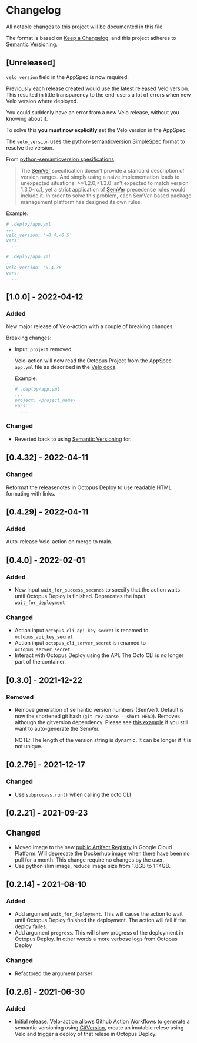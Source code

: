 # Changelog

All notable changes to this project will be documented in this file.

The format is based on [Keep a Changelog](https://keepachangelog.com/en/1.0.0/),
and this project adheres to [Semantic Versioning](https://semver.org/spec/v2.0.0.html).

## [Unreleased]

`velo_version` field in the AppSpec is now required.

Previously each release created would use the latest released Velo version. This resulted in little transparency to the end-users a lot of errors when new Velo version where deployed.

You could suddenly have an error from a new Velo release, without you knowing about it.

To solve this **you must now explicitly** set the Velo version in the AppSpec.

The `velo_version` uses the [python-semanticversion SimpleSpec](https://python-semanticversion.readthedocs.io/en/latest/reference.html#semantic_version.SimpleSpec) format to resolve the version.

From [python-semanticversion spesifications](https://python-semanticversion.readthedocs.io/en/latest/reference.html#version-specifications-the-spec-class)

> The [SemVer](https://semver.org/) specification doesn’t provide a standard description of version ranges. And simply using a naive implementation leads to unexpected situations: >=1.2.0,<1.3.0 isn’t expected to match version 1.3.0-rc.1, yet a strict application of [SemVer](https://semver.org/) precedence rules would include it.
> In order to solve this problem, each SemVer-based package management platform has designed its own rules.

Example:

```yml
# .deploy/app.yml
...
velo_version: '>0.4,<0.5'
vars:
  ...
```

```yml
# .deploy/app.yml
...
velo_version: '0.4.38
vars:
  ...
```

## [1.0.0] - 2022-04-12

### Added

New major release of Velo-action with a couple of breaking changes.

Breaking changes:

- Input: `project` removed.

  Velo-action will now read the Octopus Project from the AppSpec `app.yml` file as described in the [Velo docs](https://centro.prod.nube.tech/docs/default/component/velo/app-spec/#project).

  Example:

  ```yml
  # .deploy/app.yml
  ...
  project: <project_name>
  vars:
    ...
  ```

### Changed

- Reverted back to using [Semantic Versioning](https://semver.org/spec/v2.0.0.html) for.

## [0.4.32] - 2022-04-11

### Changed

Reformat the releasenotes in Octopus Deploy to use readable HTML formating with links.

## [0.4.29] - 2022-04-11

### Added

Auto-release Velo-action on merge to main.

## [0.4.0] - 2022-02-01

### Added

- New input `wait_for_success_seconds` to specify that the action waits until Octopus Deploy is finished.
  Deprecates the input `wait_for_deployment`

### Changed

- Action input `octopus_cli_api_key_secret` is renamed to `octopus_api_key_secret`
- Action input `octopus_cli_server_secret` is renamed to `octopus_server_secret`
- Interact with Octopus Deploy using the API. The Octo CLI is no longer part of the container.

## [0.3.0] - 2021-12-22

### Removed

- Remove generation of semantic version numbers (SemVer). Default is now the shortened git
  hash (`git rev-parse --short HEAD`). Removes although the gitversion dependency. Please see
  [this example](https://github.com/kolonialno/velo/blob/c3d5ddff650fd97357b72ef178d93e5519eb5efa/.github/workflows/ci.yml#L71-L114)
  if you still want to auto-generate the SemVer.

  NOTE: The length of the version string is dynamic. It can be longer if it is not unique.

## [0.2.79] - 2021-12-17

### Changed

- Use `subprocess.run()` when calling the octo CLI

## [0.2.21] - 2021-09-23

## Changed

- Moved image to the new [public Artifact Registry](https://console.cloud.google.com/artifacts/docker/nube-artifacts-prod/europe/nube-container-images-public?project=nube-artifacts-prod) in Google Cloud Platform. Will deprecate the Dockerhub image when there have been no pull for a month. This change require no changes by the user.
- Use python slim image, reduce image size from 1.8GB to 1.14GB.

## [0.2.14] - 2021-08-10

### Added

- Add argument `wait_for_deployment`. This will cause the action to wait until Octopus Deploy finished the deployment. The action will fail if the deploy failes.
- Add argument `progress`. This will show progress of the deployment in Octopus Deploy. In other words a more verbose logs from Octopus Deploy

### Changed

- Refactored the argument parser

## [0.2.6] - 2021-06-30

### Added

- Initial release. Velo-action allows Github Action Workflows to generate a semantic versioning using [GitVersion](https://gitversion.net/), create an imutable relese using Velo and trigger a deploy of that relese in Octopus Deploy.
